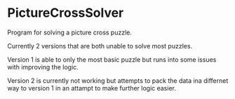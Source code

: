 # PictureCrossSolver
Program for solving a picture cross puzzle.

Currently 2 versions that are both unable to solve most puzzles.

Version 1 is able to only the most basic puzzle but runs into some issues with improving the logic.

Version 2 is currently not working but attempts to pack the data ina differnet way to version 1 in an attampt to make further logic easier.
